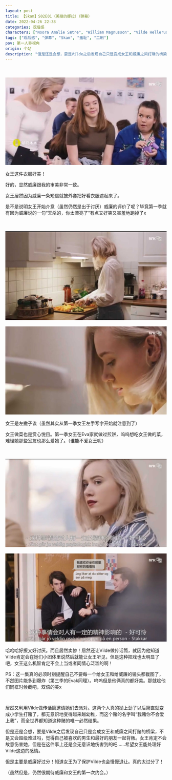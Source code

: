 ```yaml
---
layout: post
title: 【Skam】S02E01（美丽的娜拉）（弹幕）
date: 2022-04-26 22:38
categories: 观后感
characters: ["Noora Amalie Sætre", "William Magnusson", "Vilde Hellerud Lien"]
tags: ["观后感", "弹幕", "Skam", "羞耻", "二刷"]
pov: 第一人称视角
origin: 个站
description: "但是还是会想，要是Vilde之后发现自己只是变成女王和威廉之间打赌的桥梁，不是又会超级难过吗，觉得自己被喜欢的男生和最好的朋友一起背叛。女王肯定不会故意伤害她，但是在这件事上还是会无意识地伤害到的吧……希望女王能处理好Vilde这边的感情。"
---
```


<br><br>
![1-1](https://raw.githubusercontent.com/junesirius/junesirius.github.io/master/assets/images/Skam/Skam2/Skam2-1-1.png)
<br>

女王这件衣服好美！

好的，显然威廉跟我的审美非常一致。

女王居然因为威廉一条短信就披外套把好看衣服遮起来了。

是不是说明女王开始介意（虽然仍然是出于讨厌）威廉的评价了呢？毕竟第一季就有因为威廉说的一句“天杀的，你太漂亮了”有点又好笑又害羞地跑掉了x

<br><br>
![1-2](https://raw.githubusercontent.com/junesirius/junesirius.github.io/master/assets/images/Skam/Skam2/Skam2-1-2.png)
<br><br>
![1-3](https://raw.githubusercontent.com/junesirius/junesirius.github.io/master/assets/images/Skam/Skam2/Skam2-1-3.png)
<br>

女王是左撇子诶（虽然其实从第一季女王左手写字开始就注意到了）

女王做菜也是赏心悦目。第一季女王在Eva家就做过煎饼，呜呜想吃女王做的菜，难怪她那些室友也那么爱她了。（谁能不爱女王呢）

<br><br>
![1-4](https://raw.githubusercontent.com/junesirius/junesirius.github.io/master/assets/images/Skam/Skam2/Skam2-1-4.png)
<br><br>
![1-5](https://raw.githubusercontent.com/junesirius/junesirius.github.io/master/assets/images/Skam/Skam2/Skam2-1-5.png)
<br>

哈哈哈好撩又好讨厌。而且居然卖惨！居然还让Vilde做传话筒，就因为他知道Vilde肯定会在她们小团体里说然后就能让女王听见，但是这种把戏也太明显了吧，女王这么机智肯定不会上当或者同情心泛滥的啊！

PS：这一集真的必须时刻提醒自己不要每一个给女王和给威廉的镜头都截图了，不然图片能多到爆炸（第三季的Evak同理）。呜呜但是他俩真的都好美。那就趁他们同框时候截吧，双倍的美x

<br>

居然又利用Vilde做传话筒邀请她们去派对。这两个人真的拗上劲了以后简直就变成小学生打赌了，都无意识地变得越来越幼稚，而这个赌的名字叫“我赌你不会爱上我”，而全世界都知道这种赌的唯一必然结果。

但是还是会想，要是Vilde之后发现自己只是变成女王和威廉之间打赌的桥梁，不是又会超级难过吗，觉得自己被喜欢的男生和最好的朋友一起背叛。女王肯定不会故意伤害她，但是在这件事上还是会无意识地伤害到的吧……希望女王能处理好Vilde这边的感情。

但是主要是威廉好过分！知道女王为了保护Vilde也会慢慢退让。真的太过分了！

（虽然但是，仍然很期待威廉和女王的第一次约会。）
